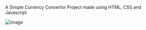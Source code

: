 A Simple Currency Convertor Project made using HTML, CSS and Javascript

![image](https://github.com/dominicjibinjames/Currency-Convertor-Project/assets/108563808/5396598c-cc14-4f61-a659-279951f3258e)
